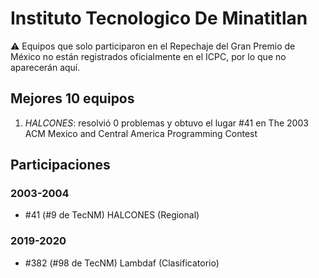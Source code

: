 # Instituto Tecnologico De Minatitlan

:warning: Equipos que solo participaron en el Repechaje del Gran Premio de México no están registrados oficialmente en el ICPC, por lo que no aparecerán aquí.

## Mejores 10 equipos

1. _HALCONES_: resolvió 0 problemas y obtuvo el lugar #41 en The 2003 ACM Mexico and Central America Programming Contest

## Participaciones

### 2003-2004

- #41 (#9 de TecNM) HALCONES (Regional)

### 2019-2020

- #382 (#98 de TecNM) Lambdaf (Clasificatorio)




